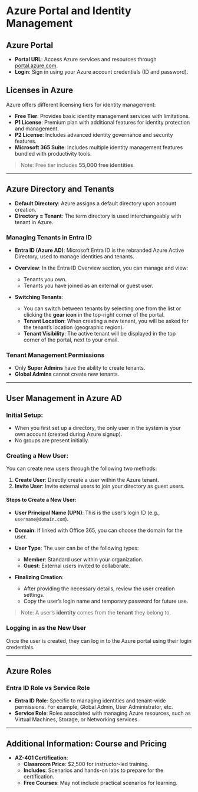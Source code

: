 # Azure Portal and Identity Management

## Azure Portal

- **Portal URL**: Access Azure services and resources through [portal.azure.com](https://portal.azure.com).
- **Login**: Sign in using your Azure account credentials (ID and password).
  
## Licenses in Azure

Azure offers different licensing tiers for identity management:
- **Free Tier**: Provides basic identity management services with limitations.
- **P1 License**: Premium plan with additional features for identity protection and management.
- **P2 License**: Includes advanced identity governance and security features.
- **Microsoft 365 Suite**: Includes multiple identity management features bundled with productivity tools.

> Note: Free tier includes **55,000 free identities**.

---

## Azure Directory and Tenants

- **Default Directory**: Azure assigns a default directory upon account creation. 
- **Directory = Tenant**: The term directory is used interchangeably with tenant in Azure.

### Managing Tenants in Entra ID
- **Entra ID (Azure AD)**: Microsoft Entra ID is the rebranded Azure Active Directory, used to manage identities and tenants.
- **Overview**: In the Entra ID Overview section, you can manage and view:
  - Tenants you own.
  - Tenants you have joined as an external or guest user.

- **Switching Tenants**: 
  - You can switch between tenants by selecting one from the list or clicking the **gear icon** in the top-right corner of the portal.
  - **Tenant Location**: When creating a new tenant, you will be asked for the tenant’s location (geographic region).
  - **Tenant Visibility**: The active tenant will be displayed in the top corner of the portal, next to your email.

### Tenant Management Permissions
- Only **Super Admins** have the ability to create tenants.
- **Global Admins** cannot create new tenants.
  
---

## User Management in Azure AD

### Initial Setup:
- When you first set up a directory, the only user in the system is your own account (created during Azure signup).
- No groups are present initially.

### Creating a New User:
You can create new users through the following two methods:
1. **Create User**: Directly create a user within the Azure tenant.
2. **Invite User**: Invite external users to join your directory as guest users.

#### Steps to Create a New User:
- **User Principal Name (UPN)**: This is the user’s login ID (e.g., `username@domain.com`).
- **Domain**: If linked with Office 365, you can choose the domain for the user.
- **User Type**: The user can be of the following types:
  - **Member**: Standard user within your organization.
  - **Guest**: External users invited to collaborate.

- **Finalizing Creation**:
  - After providing the necessary details, review the user creation settings.
  - Copy the user’s login name and temporary password for future use.

> Note: A user’s **identity** comes from the **tenant** they belong to.

### Logging in as the New User
Once the user is created, they can log in to the Azure portal using their login credentials.

---

## Azure Roles

### Entra ID Role vs Service Role

- **Entra ID Role**: Specific to managing identities and tenant-wide permissions. For example, Global Admin, User Administrator, etc.
- **Service Role**: Roles associated with managing Azure resources, such as Virtual Machines, Storage, or Networking services.

---

## Additional Information: Course and Pricing

- **AZ-401 Certification**:
  - **Classroom Price**: $2,500 for instructor-led training.
  - **Includes**: Scenarios and hands-on labs to prepare for the certification.
  - **Free Courses**: May not include practical scenarios for learning.
